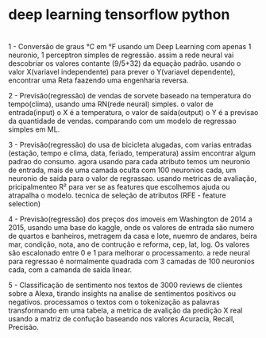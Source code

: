# deep learning tensorflow python
# 

1 - Conversão de graus °C em °F usando um Deep Learning com apenas 1 neuronio, 1 perceptron simples de regressão.
assim a rede neural vai descobriar os valores contante (9/5+32) da equação padrão.
usando o valor X(variavel independente) para prever o Y(variavel dependente), encontrar uma Reta faazendo uma engenharia reversa.

2 - Previsão(regressão) de vendas de sorvete baseado na temperatura do tempo(clima), usando uma RN(rede neural) simples.
o valor de entrada(input) o X é a temperatura, o valor de saida(output) o Y é a previsao da quantidade de vendas. comparando com um modelo de regressao simples em ML.

3 - Previsão(regressão) do usa de bicicleta alugadas, com varias entradas (estação, tempo e clima, data, feriado, temperatura) assim encontrar algum padrao do consumo. agora usando para cada atributo temos um neuronio de entrada, mais de uma camada oculta com 100 neuronios cada, um neuronio de saida para o valor de regrassao.
usando metricas de avaliação, pricipalmenteo R² para ver se as features que escolhemos ajuda ou atrapalha o modelo. 
tecnica de seleção de atributos (RFE - feature selection)

4 - Previsão(regressão) dos preços dos imoveis em Washington de 2014 a 2015, usando uma base do kaggle, onde os valores de entrada são numero de quartos e banheiros, metragem da casa e lote, nuemro de andares, beira mar, condição, nota, ano de contrução e reforma, cep, lat, log. Os valores são escalonado entre 0 e 1 para melhorar o processamento.
a rede neural para regressao é normalmente quadrada com 3 camadas de 100 neuronios cada, com a camanda de saida linear.

5 - Classificação de sentimento nos textos de 3000 reviews de clientes sobre a Alexa, tirando insights na analise de sentimentos positivos ou negativos.
processamos o textos com o tokenização as palavras transformando em uma tabela, a metrica de avalição da predição X real usando a matriz de confução baseando nos valores Acuracia, Recall, Precisão.
